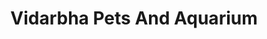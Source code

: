 ---
title: "Vidarbha Pets And Aquarium"
url: /bhandara/vidarbha-pets-and-aquarium/
shop: Warenhaus
---